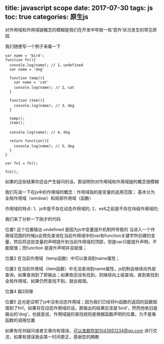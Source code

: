 title: javascript scope
date: 2017-07-30
tags: js
toc: true
categories: 原生js
---

对作用域和作用域链概念的模糊是我们在开发中导致一些‘意外’状况发生的常见原因

我们随便写一个例子来看一下

```
var name = 'bird';
function fn(){
  console.log(name); // 1、undefined
  var name = 'dog'

  function temp(){
    var name = 'cat'
    console.log(name); // 2、cat
  }

  function item(){
    console.log(name); // 3、dog
  }

  temp();
  item();

  console.log(name); // 4、dog

  return function(){
    console.log(name); // 5、dog
  }
}

var fn1 = fn();

fn1();
```

如果的这些结果你还会产生疑问的话，那说明你对作用域和作用域链的概念很模糊

我们先说一下在js中的作用域的概念：作用域指的是变量的适用范围； 基本分为全局作用域（window）和局部作用域（函数）

作用域的特点: 1、js中是不存在动态作用域的; 2、es6之前是不存在块级作用域的;

我们来了分析一下刚才的代码

位置1 这个位置输出 undefined 是因为js中变量提升机制所导致的 当进入一个作用域范围的时候js会预先查询在当前作用域中的var和function关键字所创建的变量，然后将这些变量的声明提升到当前作用域的顶部，但是var只能提升声明，不能赋值；而function 是提升声明并且赋值；

位置2 在当前作用域（temp函数）中可以查询到name属性；

位置3 在当前作用域（item函数）中无法查询到name属性，js机制会继续向外层查询，如果查询到了即输出；如果依旧没有找到，则继续向上级查询，直到查找到全局作用域，如果仍然查找不到，就会报错。

位置4 跟2同理

位置5 这也是证明了js中没有动态作用域；因为我们已经将fn函数的返回的函数赋值到了fn1，如果存在动态作用域的话，那输出的结果应该是‘bird’，然而他依旧是输出的‘dog’，也就是说，作用域链的查找规则是根据函数声明的位置，为不是看函数的调用位置

如果有任何疑问或者文章内有错误，可以发邮件到1043951234@qq.com 进行交流，如果有错误我会第一时间更正，感谢您的赐教



